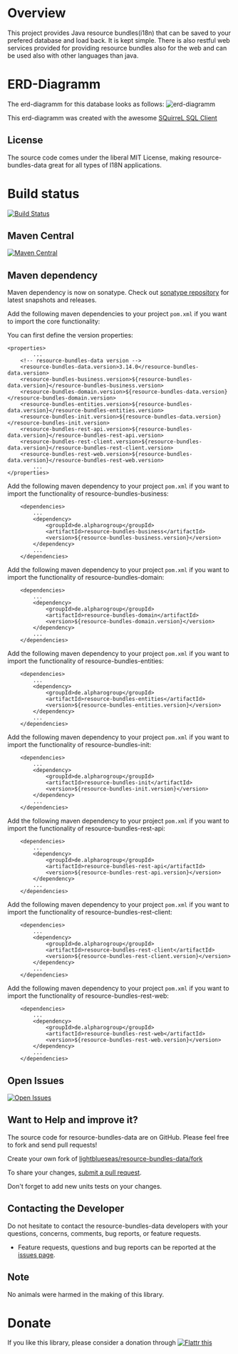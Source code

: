 # Overview

This project provides Java resource bundles(i18n) that can be saved to your prefered database and load back. It is kept simple. There is also restful web services provided for providing resource bundles also for the web and can be used also with other languages than java.

# ERD-Diagramm

The erd-diagramm for this database looks as follows: ![erd-diagramm](https://github.com/lightblueseas/resource-bundles-data/blob/develop/resource-bundles-init/src/main/resources/erd/erd-diagramm-resourcesbundles.png)

This erd-diagramm was created with the awesome [SQuirreL SQL Client](http://squirrel-sql.sourceforge.net/)

## License

The source code comes under the liberal MIT License, making resource-bundles-data great for all types of I18N applications.

# Build status
[![Build Status](https://travis-ci.org/lightblueseas/resource-bundles-data.svg?branch=master)](https://travis-ci.org/lightblueseas/resource-bundles-data)

## Maven Central

[![Maven Central](https://maven-badges.herokuapp.com/maven-central/de.alpharogroup/resource-bundles-data/badge.svg)](https://maven-badges.herokuapp.com/maven-central/de.alpharogroup/resource-bundles-data)

## Maven dependency

Maven dependency is now on sonatype.
Check out [sonatype repository](https://oss.sonatype.org/index.html#nexus-search;gav~de.alpharogroup~resource-bundles-data~~~) for latest snapshots and releases.

Add the following maven dependencies to your project `pom.xml` if you want to import the core functionality:

You can first define the version properties:

	<properties>
			...
		<!-- resource-bundles-data version -->
		<resource-bundles-data.version>3.14.0</resource-bundles-data.version>
		<resource-bundles-business.version>${resource-bundles-data.version}</resource-bundles-business.version>
		<resource-bundles-domain.version>${resource-bundles-data.version}</resource-bundles-domain.version>
		<resource-bundles-entities.version>${resource-bundles-data.version}</resource-bundles-entities.version>
		<resource-bundles-init.version>${resource-bundles-data.version}</resource-bundles-init.version>
		<resource-bundles-rest-api.version>${resource-bundles-data.version}</resource-bundles-rest-api.version>
		<resource-bundles-rest-client.version>${resource-bundles-data.version}</resource-bundles-rest-client.version>
		<resource-bundles-rest-web.version>${resource-bundles-data.version}</resource-bundles-rest-web.version>
			...
	</properties>

Add the following maven dependency to your project `pom.xml` if you want to import the functionality of resource-bundles-business:

		<dependencies>
			...
			<dependency>
				<groupId>de.alpharogroup</groupId>
				<artifactId>resource-bundles-business</artifactId>
				<version>${resource-bundles-business.version}</version>
			</dependency>
			...
		</dependencies>

Add the following maven dependency to your project `pom.xml` if you want to import the functionality of resource-bundles-domain:

		<dependencies>
			...
			<dependency>
				<groupId>de.alpharogroup</groupId>
				<artifactId>resource-bundles-domain</artifactId>
				<version>${resource-bundles-domain.version}</version>
			</dependency>
			...
		</dependencies>

Add the following maven dependency to your project `pom.xml` if you want to import the functionality of resource-bundles-entities:

		<dependencies>
			...
			<dependency>
				<groupId>de.alpharogroup</groupId>
				<artifactId>resource-bundles-entities</artifactId>
				<version>${resource-bundles-entities.version}</version>
			</dependency>
			...
		</dependencies>

Add the following maven dependency to your project `pom.xml` if you want to import the functionality of resource-bundles-init:

		<dependencies>
			...
			<dependency>
				<groupId>de.alpharogroup</groupId>
				<artifactId>resource-bundles-init</artifactId>
				<version>${resource-bundles-init.version}</version>
			</dependency>
			...
		</dependencies>

Add the following maven dependency to your project `pom.xml` if you want to import the functionality of resource-bundles-rest-api:

		<dependencies>
			...
			<dependency>
				<groupId>de.alpharogroup</groupId>
				<artifactId>resource-bundles-rest-api</artifactId>
				<version>${resource-bundles-rest-api.version}</version>
			</dependency>
			...
		</dependencies>

Add the following maven dependency to your project `pom.xml` if you want to import the functionality of resource-bundles-rest-client:

		<dependencies>
			...
			<dependency>
				<groupId>de.alpharogroup</groupId>
				<artifactId>resource-bundles-rest-client</artifactId>
				<version>${resource-bundles-rest-client.version}</version>
			</dependency>
			...
		</dependencies>

Add the following maven dependency to your project `pom.xml` if you want to import the functionality of resource-bundles-rest-web:

		<dependencies>
			...
			<dependency>
				<groupId>de.alpharogroup</groupId>
				<artifactId>resource-bundles-rest-web</artifactId>
				<version>${resource-bundles-rest-web.version}</version>
			</dependency>
			...
		</dependencies>
		 
## Open Issues
[![Open Issues](https://img.shields.io/github/issues/astrapi69/resource-bundles-data.svg?style=flat)](https://github.com/astrapi69/resource-bundles-data/issues) 
		

## Want to Help and improve it? ###

The source code for resource-bundles-data are on GitHub. Please feel free to fork and send pull requests!

Create your own fork of [lightblueseas/resource-bundles-data/fork](https://github.com/lightblueseas/resource-bundles-data/fork)

To share your changes, [submit a pull request](https://github.com/lightblueseas/resource-bundles-data/pull/new/master).

Don't forget to add new units tests on your changes.

## Contacting the Developer

Do not hesitate to contact the resource-bundles-data developers with your questions, concerns, comments, bug reports, or feature requests.
- Feature requests, questions and bug reports can be reported at the [issues page](https://github.com/lightblueseas/resource-bundles-data/issues).

## Note

No animals were harmed in the making of this library.

# Donate

If you like this library, please consider a donation through 
<a href="https://flattr.com/submit/auto?fid=r7vp62&url=https%3A%2F%2Fgithub.com%2Flightblueseas%2Fresource-bundles-data" target="_blank">
<img src="http://button.flattr.com/flattr-badge-large.png" alt="Flattr this" title="Flattr this" border="0">
</a>

